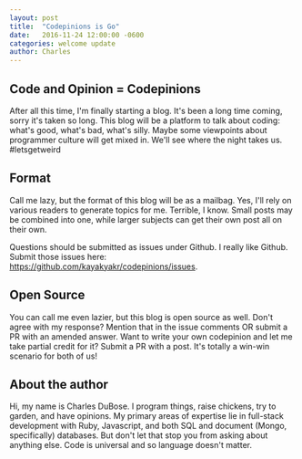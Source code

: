```yaml
---
layout: post
title:  "Codepinions is Go"
date:   2016-11-24 12:00:00 -0600
categories: welcome update
author: Charles
---
```


## Code and Opinion = Codepinions

After all this time, I'm finally starting a blog. It's been a long time coming,
sorry it's taken so long. This blog will be a platform to talk about coding: what's
good, what's bad, what's silly. Maybe some viewpoints about programmer culture will
get mixed in. We'll see where the night takes us. #letsgetweird

## Format

Call me lazy, but the format of this blog will be as a mailbag. Yes, I'll rely on
various readers to generate topics for me. Terrible, I know. Small posts may be
combined into one, while larger subjects can get their own post all on their own.

Questions should be submitted as issues under Github. I really like Github. Submit
those issues here: https://github.com/kayakyakr/codepinions/issues.

## Open Source

You can call me even lazier, but this blog is open source as well. Don't agree with
my response? Mention that in the issue comments OR submit a PR with an amended
answer. Want to write your own codepinion and let me take partial credit for it?
Submit a PR with a post. It's totally a win-win scenario for both of us!

## About the author

Hi, my name is Charles DuBose. I program things, raise chickens, try to garden, and
have opinions. My primary areas of expertise lie in full-stack development with Ruby,
Javascript, and both SQL and document (Mongo, specifically) databases. But don't
let that stop you from asking about anything else. Code is universal and so language
doesn't matter.
